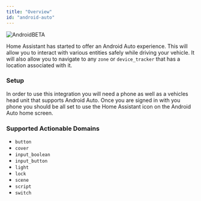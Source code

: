 ```yaml
---
title: "Overview"
id: "android-auto"
---
```


![Android](/assets/android.svg)<span class='beta'>BETA</span><br />

Home Assistant has started to offer an Android Auto experience.  This will allow you to interact with various entities safely while driving your vehicle.  It will also allow you to navigate to any `zone` or `device_tracker` that has a location associated with it.

### Setup

In order to use this integration you will need a phone as well as a vehicles head unit that supports Android Auto.  Once you are signed in with you phone you should be all set to use the Home Assistant icon on the Android Auto home screen.

### Supported Actionable Domains

- `button`
- `cover`
- `input_boolean`
- `input_button`
- `light`
- `lock`
- `scene`
- `script`
- `switch`
